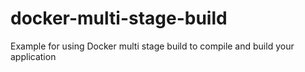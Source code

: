 # docker-multi-stage-build
Example for using Docker multi stage build to compile and build your application
